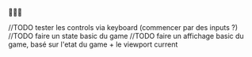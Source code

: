 :art::shoe::necktie:


//TODO  tester les controls via keyboard (commencer par des inputs ?)
//TODO faire un state basic du game
//TODO faire un affichage basic du game, basé sur l'etat du game + le viewport current
